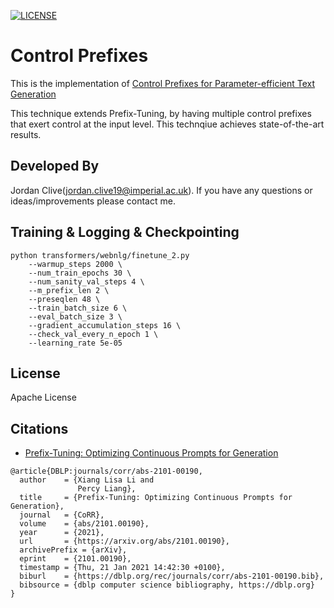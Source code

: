 [![LICENSE](https://img.shields.io/github/license/jordiclive/Convert-PolyAI-Torch.svg)](https://github.com/jordiclive/Convert-PolyAI-Torch/blob/master/LICENSE)



# Control Prefixes 
This is the implementation of [Control Prefixes for Parameter-efficient Text Generation](https://arxiv.org/abs/2110.08329)

This technique extends Prefix-Tuning, by having multiple control prefixes that exert control at the input level. This technqiue achieves state-of-the-art results.

## Developed By

Jordan Clive(jordan.clive19@imperial.ac.uk). If you have any questions or ideas/improvements please contact me.


## Training & Logging & Checkpointing

```
python transformers/webnlg/finetune_2.py 
    --warmup_steps 2000 \
    --num_train_epochs 30 \
    --num_sanity_val_steps 4 \
    --m_prefix_len 2 \
    --preseqlen 48 \
    --train_batch_size 6 \
    --eval_batch_size 3 \
    --gradient_accumulation_steps 16 \
    --check_val_every_n_epoch 1 \
    --learning_rate 5e-05     
```




## License

Apache License

## Citations

- [Prefix-Tuning: Optimizing Continuous Prompts for Generation](https://arxiv.org/abs/2101.00190)

```bibtext
@article{DBLP:journals/corr/abs-2101-00190,
  author    = {Xiang Lisa Li and
               Percy Liang},
  title     = {Prefix-Tuning: Optimizing Continuous Prompts for Generation},
  journal   = {CoRR},
  volume    = {abs/2101.00190},
  year      = {2021},
  url       = {https://arxiv.org/abs/2101.00190},
  archivePrefix = {arXiv},
  eprint    = {2101.00190},
  timestamp = {Thu, 21 Jan 2021 14:42:30 +0100},
  biburl    = {https://dblp.org/rec/journals/corr/abs-2101-00190.bib},
  bibsource = {dblp computer science bibliography, https://dblp.org}
}
```


